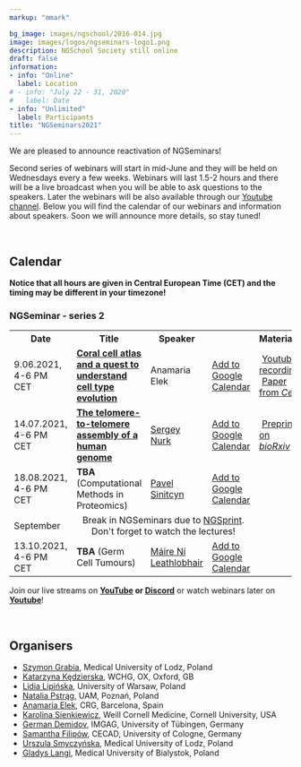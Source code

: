 ```yaml
---
markup: "mmark"

bg_image: images/ngschool/2016-014.jpg
image: images/logos/ngseminars-logo1.png
description: NGSchool Society still online
draft: false
information:
- info: "Online"
  label: Location
# - info: "July 22 - 31, 2020"
#   label: Date
- info: "Unlimited"
  label: Participants
title: "NGSeminars2021"
---
```


We are pleased to announce reactivation of NGSeminars!

Second series of webinars will start in mid-June and they will be held on Wednesdays every a few weeks. Webinars will last 1.5-2 hours and there will be a live broadcast when you will be able to ask questions to the speakers. Later the webinars will be also available through our <a href="https://www.youtube.com/NGSchoolEU" target="_blank">Youtube channel</a>. Below you will find the calendar of our webinars and information about speakers. Soon we will announce more details, so stay tuned!

<br>

## Calendar
<b>Notice that all hours are given in Central European Time (CET) and the timing may be different in your timezone!</b>

### NGSeminar - series 2

<table class="table table-bordered table-striped">
  <tr>
    <th>Date</th>
    <th>Title</th>
    <th>Speaker</th>
    <th></th>
    <th>Materials</th>
  </tr>

  <tr>
    <td>9.06.2021, 4-6 PM CET</td>
    <td>
      <a href="/post/webinars2-01-coral"><b>Coral cell atlas and a quest to understand cell type evolution</b></a>
    </td>
    <td>Anamaria Elek</td>
    <td>
       <a href="https://www.google.com/calendar/render?action=TEMPLATE&text=NGSeminar%3A+Coral+cell+atlas&dates=20210609T140000Z%2F20210609T160000Z" target="_blank" class="btn btn-primary">Add to Google Calendar <i class="far fa-calendar-plus"></i></a>
    </td>
    <td>
      <a href="https://www.youtube.com/watch?v=ewQ7_3QI33E" target="_blank"><i class="fab fa-youtube" target="_blank" style="margin-right: 5px;"></i>Youtube recording</a><br>
      <a href="https://doi.org/10.1016/j.cell.2021.04.005" target="_blank"><i class="far fa-copy" style="margin-right: 5px;"></i>Paper from <i>Cell</i></a>
    </td>
  </tr>
  <tr>
    <td>14.07.2021, 4-6 PM CET</td>
    <td>
      <a href="/post/webinars2-02-t2t">
        <b>The telomere-to-telomere assembly of a human genome</b>
      </a>
    </td>
    <td><a href="https://genomeinformatics.github.io/people/nurk/" target="blank">Sergey Nurk</a></td>
    <td>
       <a href="https://www.google.com/calendar/render?action=TEMPLATE&text=NGSeminar%3A+T2T+assembly+of+human+genome&dates=20210714T140000Z%2F20210714T160000Z" target="_blank" class="btn btn-primary">Add to Google Calendar <i class="far fa-calendar-plus"></i></a>
    </td>
    <td>
      <!-- <a href="https://github.com/NGSchoolEU/linux_terminal_workshop" target="_blank"><i class="fab fa-github" style="margin-right: 5px;"></i>GitHub repository</a><br>
      <a href="https://youtu.be/TLpjSmm-FEM?t=5" target="_blank"><i class="fab fa-youtube" target="_blank" style="margin-right: 5px;"></i>Youtube recording</a> -->
       <a href="https://www.biorxiv.org/content/10.1101/2021.05.26.445798v1" target="_blank"><i class="far fa-copy" style="margin-right: 5px;"></i>Preprint on <i>bioRxiv</i></a>
    </td>
  </tr>
  <tr>
    <td>18.08.2021, 4-6 PM CET</td>
    <td>
      <!-- <a href="/post/webinars2-02-t2t"> -->
        <b>TBA</b> (Computational Methods in Proteomics)
      <!-- </a> -->
    </td>
    <td><a href="https://scholar.google.de/citations?user=Qqu7Z4QAAAAJ&hl=en" target="blank">Pavel Sinitcyn</a></td>
    <td>
       <a href="https://www.google.com/calendar/render?action=TEMPLATE&text=NGSeminar%3A+Computational+Methods+in+Proteomics&dates=20210818T140000Z%2F20210818T160000Z" target="_blank" class="btn btn-primary">Add to Google Calendar <i class="far fa-calendar-plus"></i></a>
    </td>
    <td>
      <!-- <a href="https://github.com/NGSchoolEU/linux_terminal_workshop" target="_blank"><i class="fab fa-github" style="margin-right: 5px;"></i>GitHub repository</a><br>
      <a href="https://youtu.be/TLpjSmm-FEM?t=5" target="_blank"><i class="fab fa-youtube" target="_blank" style="margin-right: 5px;"></i>Youtube recording</a> -->
    </td>
  </tr>
  <tr>
    <td>September</td>
    <td colspan="3" style="text-align: center;">
      Break in NGSeminars due to <a href="/ngsprint" target="blank">NGSprint</a>. Don't forget to watch the lectures! 
    </td>
    <td>
      <!-- <a href="https://github.com/NGSchoolEU/linux_terminal_workshop" target="_blank"><i class="fab fa-github" style="margin-right: 5px;"></i>GitHub repository</a><br>
      <a href="https://youtu.be/TLpjSmm-FEM?t=5" target="_blank"><i class="fab fa-youtube" target="_blank" style="margin-right: 5px;"></i>Youtube recording</a> -->
    </td>
  </tr>
  <tr>
    <td>13.10.2021, 4-6 PM CET</td>
    <td>
      <!-- <a href="/post/webinars2-02-t2t"> -->
        <b>TBA</b> (Germ Cell Tumours)
      <!-- </a> -->
    </td>
    <td><a href="/people/maire-ni-leathlobhair" target="blank">Máire Ní Leathlobhair</a></td>
    <td>
       <a href="https://www.google.com/calendar/render?action=TEMPLATE&text=NGSeminar%3A+Germ+Cell+Tumours&dates=20211013T140000Z%2F20211013T160000Z" target="_blank" class="btn btn-primary">Add to Google Calendar <i class="far fa-calendar-plus"></i></a>
    </td>
    <td>
      <!-- <a href="https://github.com/NGSchoolEU/linux_terminal_workshop" target="_blank"><i class="fab fa-github" style="margin-right: 5px;"></i>GitHub repository</a><br>
      <a href="https://youtu.be/TLpjSmm-FEM?t=5" target="_blank"><i class="fab fa-youtube" target="_blank" style="margin-right: 5px;"></i>Youtube recording</a> -->
    </td>
  </tr>
</table>

Join our live streams on <b><a href="https://www.youtube.com/NGSchoolEU" target="_blank">YouTube</a> or <a href="https://discord.gg/MhNeqwR" target="_blank">Discord</a></b> or watch webinars later on <b><a href="https://www.youtube.com/NGSchoolEU" target="_blank">Youtube</a></b>!

<br>
  

  
## Organisers
* [Szymon Grabia](/people/szymon-grabia), Medical University of Lodz, Poland  
* [Katarzyna Kędzierska](/people/katarzyna-kedzierska), WCHG, OX, Oxford, GB  
* [Lidia Lipińska](/people/lidia-lipinska), University of Warsaw, Poland  
* [Natalia Pstrąg](/people/natalia-pstrag), UAM, Poznań, Poland  
* [Anamaria Elek](/people/anamaria-elek), CRG, Barcelona, Spain  
* [Karolina Sienkiewicz](/people/karolina-sienkiewicz), Weill Cornell Medicine, Cornell University, USA
* [German Demidov](/people/german-demidov), IMGAG, University of Tübingen, Germany  
* [Samantha Filipów](/people/samantha-filipow), CECAD, University of Cologne, Germany  
* [Urszula Smyczyńska](/people/urszula-smyczynska), Medical University of Lodz, Poland  
* [Gladys Langi](/people/gladys-langi), Medical University of Bialystok, Poland  
